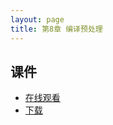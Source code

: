 ```yaml
---
layout: page
title: 第8章 编译预处理
---
```


## 课件

- [在线观看](https://speakerdeck.com/hanjianwei/di-8zhang-bian-yi-yu-chu-li)
- [下载](chap8.pdf)
